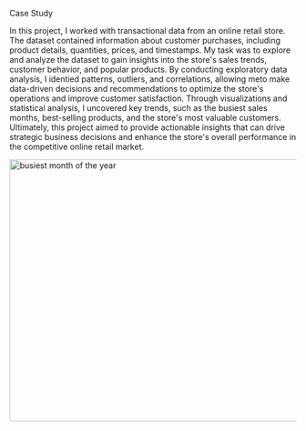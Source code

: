 Case Study


In this project, I worked with transactional data from an online retail store.
The dataset contained information about customer purchases, including product details, quantities, prices, and timestamps.
My task was to explore and analyze the dataset to gain insights into the store's sales trends, customer behavior, and popular products.
By conducting exploratory data analysis, I identied patterns, outliers, and correlations, allowing meto make data-driven decisions and recommendations
to optimize the store's operations and improve customer satisfaction.
Through visualizations and statistical analysis, I uncovered key trends, such as the busiest sales months, best-selling products, and the store's most valuable customers. 
Ultimately, this project aimed to provide actionable insights that can drive strategic business decisions and enhance the store's overall performance in the competitive online retail market.


<img width="766" height="461" alt="busiest month of the year" src="https://github.com/user-attachments/assets/ce06b604-c3d3-485b-a07c-6e66e0e0d11a" />



